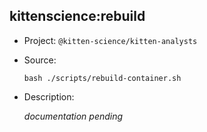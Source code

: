 ## kittenscience:rebuild

-   Project: `@kitten-science/kitten-analysts`
-   Source:

    ```shell
    bash ./scripts/rebuild-container.sh
    ```

-   Description:

    _documentation pending_
